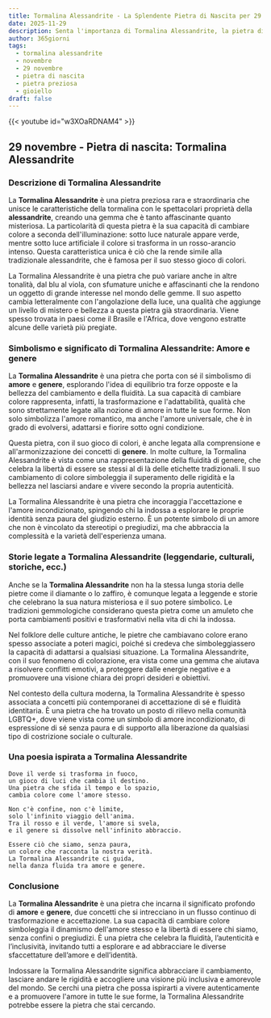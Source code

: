 ```yaml
---
title: Tormalina Alessandrite - La Splendente Pietra di Nascita per 29 novembre
date: 2025-11-29
description: Senta l'importanza di Tormalina Alessandrite, la pietra di nascita di 29 novembre che simboleggia Amore e genere. Lasci che la sua bellezza e il suo significato illuminino la sua giornata.
author: 365giorni
tags:
  - tormalina alessandrite
  - novembre
  - 29 novembre
  - pietra di nascita
  - pietra preziosa
  - gioiello
draft: false
---
```


{{< youtube id="w3XOaRDNAM4" >}}

## 29 novembre - Pietra di nascita: Tormalina Alessandrite

### Descrizione di Tormalina Alessandrite

La **Tormalina Alessandrite** è una pietra preziosa rara e straordinaria che unisce le caratteristiche della tormalina con le spettacolari proprietà della **alessandrite**, creando una gemma che è tanto affascinante quanto misteriosa. La particolarità di questa pietra è la sua capacità di cambiare colore a seconda dell'illuminazione: sotto luce naturale appare verde, mentre sotto luce artificiale il colore si trasforma in un rosso-arancio intenso. Questa caratteristica unica è ciò che la rende simile alla tradizionale alessandrite, che è famosa per il suo stesso gioco di colori.

La Tormalina Alessandrite è una pietra che può variare anche in altre tonalità, dal blu al viola, con sfumature uniche e affascinanti che la rendono un oggetto di grande interesse nel mondo delle gemme. Il suo aspetto cambia letteralmente con l'angolazione della luce, una qualità che aggiunge un livello di mistero e bellezza a questa pietra già straordinaria. Viene spesso trovata in paesi come il Brasile e l'Africa, dove vengono estratte alcune delle varietà più pregiate.

### Simbolismo e significato di Tormalina Alessandrite: Amore e genere

La **Tormalina Alessandrite** è una pietra che porta con sé il simbolismo di **amore** e **genere**, esplorando l'idea di equilibrio tra forze opposte e la bellezza del cambiamento e della fluidità. La sua capacità di cambiare colore rappresenta, infatti, la trasformazione e l'adattabilità, qualità che sono strettamente legate alla nozione di amore in tutte le sue forme. Non solo simbolizza l'amore romantico, ma anche l'amore universale, che è in grado di evolversi, adattarsi e fiorire sotto ogni condizione.

Questa pietra, con il suo gioco di colori, è anche legata alla comprensione e all'armonizzazione dei concetti di **genere**. In molte culture, la Tormalina Alessandrite è vista come una rappresentazione della fluidità di genere, che celebra la libertà di essere se stessi al di là delle etichette tradizionali. Il suo cambiamento di colore simboleggia il superamento delle rigidità e la bellezza nel lasciarsi andare e vivere secondo la propria autenticità.

La Tormalina Alessandrite è una pietra che incoraggia l'accettazione e l'amore incondizionato, spingendo chi la indossa a esplorare le proprie identità senza paura del giudizio esterno. È un potente simbolo di un amore che non è vincolato da stereotipi o pregiudizi, ma che abbraccia la complessità e la varietà dell'esperienza umana.

### Storie legate a Tormalina Alessandrite (leggendarie, culturali, storiche, ecc.)

Anche se la **Tormalina Alessandrite** non ha la stessa lunga storia delle pietre come il diamante o lo zaffiro, è comunque legata a leggende e storie che celebrano la sua natura misteriosa e il suo potere simbolico. Le tradizioni gemmologiche considerano questa pietra come un amuleto che porta cambiamenti positivi e trasformativi nella vita di chi la indossa.

Nel folklore delle culture antiche, le pietre che cambiavano colore erano spesso associate a poteri magici, poiché si credeva che simboleggiassero la capacità di adattarsi a qualsiasi situazione. La Tormalina Alessandrite, con il suo fenomeno di colorazione, era vista come una gemma che aiutava a risolvere conflitti emotivi, a proteggere dalle energie negative e a promuovere una visione chiara dei propri desideri e obiettivi.

Nel contesto della cultura moderna, la Tormalina Alessandrite è spesso associata a concetti più contemporanei di accettazione di sé e fluidità identitaria. È una pietra che ha trovato un posto di rilievo nella comunità LGBTQ+, dove viene vista come un simbolo di amore incondizionato, di espressione di sé senza paura e di supporto alla liberazione da qualsiasi tipo di costrizione sociale o culturale.

### Una poesia ispirata a Tormalina Alessandrite

```
Dove il verde si trasforma in fuoco,
un gioco di luci che cambia il destino.
Una pietra che sfida il tempo e lo spazio,
cambia colore come l'amore stesso.

Non c'è confine, non c'è limite,
solo l'infinito viaggio dell'anima.
Tra il rosso e il verde, l'amore si svela,
e il genere si dissolve nell'infinito abbraccio.

Essere ciò che siamo, senza paura,
un colore che racconta la nostra verità.
La Tormalina Alessandrite ci guida,
nella danza fluida tra amore e genere.
```

### Conclusione

La **Tormalina Alessandrite** è una pietra che incarna il significato profondo di **amore** e **genere**, due concetti che si intrecciano in un flusso continuo di trasformazione e accettazione. La sua capacità di cambiare colore simboleggia il dinamismo dell'amore stesso e la libertà di essere chi siamo, senza confini o pregiudizi. È una pietra che celebra la fluidità, l’autenticità e l’inclusività, invitando tutti a esplorare e ad abbracciare le diverse sfaccettature dell’amore e dell’identità.

Indossare la Tormalina Alessandrite significa abbracciare il cambiamento, lasciare andare le rigidità e accogliere una visione più inclusiva e amorevole del mondo. Se cerchi una pietra che possa ispirarti a vivere autenticamente e a promuovere l'amore in tutte le sue forme, la Tormalina Alessandrite potrebbe essere la pietra che stai cercando.
